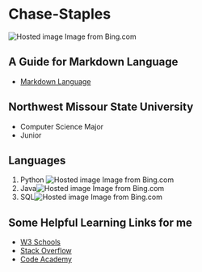 # Chase-Staples
![Hosted image](https://www.bing.com/th/id/OIP.hO7O8dqP9LHnh7Z7Q-t22gHaIY?w=163&h=184&c=7&o=5&pid=1.7) Image from Bing.com
## A Guide for Markdown Language
 - [Markdown Language](https://www.markdownguide.org/basic-syntax)
## Northwest Missour State University
* Computer Science Major 
* Junior 
## Languages
1. Python ![Hosted image](https://www.bing.com/th/id/OIP.DMuGlawUCN_6yHt2wRAKhQHaHa?w=147&h=160&c=7&o=5&pid=1.7) Image from Bing.com
2. Java![Hosted image](https://www.bing.com/th/id/OIP.3mNiAsHziMyqdjgrcwxvwwAAAA?w=286&h=189&c=7&o=5&pid=1.7) Image from Bing.com
3. SQL![Hosted image](https://www.bing.com/th/id/OIP.GjUEI7jKlkCTB5cgfW1FegHaHx?w=164&h=167&c=7&o=5&pid=1.7) Image from Bing.com

## Some Helpful Learning Links for me
- [W3 Schools](https://www.w3schools.com/)
- [Stack Overflow](https://stackoverflow.com/)
- [Code Academy](https://www.codecademy.com/)
